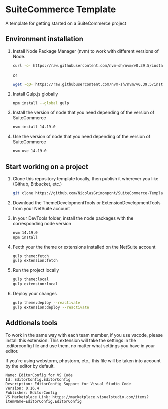 # SuiteCommerce Template
A template for getting started on a SuiteCommerce project

## Environment installation

1. Install Node Package Manager (nvm) to work with different versions of Node.

    ```bash
    curl -o- https://raw.githubusercontent.com/nvm-sh/nvm/v0.39.5/install.sh | bash
    ```

    or

    ```bash
    wget -qO- https://raw.githubusercontent.com/nvm-sh/nvm/v0.39.5/install.sh | bash
    ```

2. Install Gulp.js globally

    ```bash
    npm install --global gulp
    ```

3. Install the version of node that you need depending of the version of SuiteCommerce

    ```bash
    nvm install 14.19.0
    ```

4. Use the version of node that you need depending of the version of SuiteCommerce

    ```bash
    nvm use 14.19.0
    ```

## Start working on a project

1. Clone this repository template locally, then publish it wherever you like (Github, Bitbucket, etc.)

    ```bash
    git clone https://github.com/NicolasGrimonpont/SuiteCommerce-Template.git
    ```

2. Download the ThemeDevelopmentTools or ExtensionDevelopmentTools from your NetSuite account

3. In your DevTools folder, install the node packages with the corresponding node version

    ```bash
    nvm 14.19.0
    npm install
    ```
4. Fecth your the theme or extensions installed on the NetSuite account

    ```bash
    gulp theme:fetch
    gulp extension:fetch
    ```
5. Run the project locally

    ```bash
    gulp theme:local
    gulp extension:local
    ```

5. Deploy your changes

    ```bash
    gulp theme:deploy --reactivate
    gulp extension:deploy --reactivate
    ```

## Addtionals tools

To work in the same way with each team member, if you use vscode, please install this extension.
This extension will take the settings in the .editorconfig file and use them, no matter what settings you have in your editor.

If you're using webstorm, phpstorm, etc., this file will be taken into account by the editor by default.

    Name: EditorConfig for VS Code
    Id: EditorConfig.EditorConfig
    Description: EditorConfig Support for Visual Studio Code
    Version: 0.16.4
    Publisher: EditorConfig
    VS Marketplace Link: https://marketplace.visualstudio.com/items?itemName=EditorConfig.EditorConfig